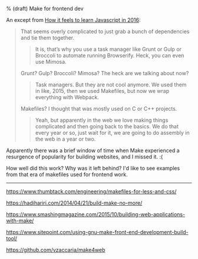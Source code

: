 % (draft) Make for frontend dev

An except from [How it feels to learn Javascript in 2016](https://hackernoon.com/how-it-feels-to-learn-javascript-in-2016-d3a717dd577f):

> That seems overly complicated to just grab a bunch of dependencies and tie them together.
> 
> > It is, that’s why you use a task manager like Grunt or Gulp or Broccoli to automate running Browserify. Heck, you can even use Mimosa.
>
> Grunt? Gulp? Broccoli? Mimosa? The heck are we talking about now?
>
> > Task managers. But they are not cool anymore. We used them in like, 2015, then we used Makefiles, but now we wrap everything with Webpack.
> 
> Makefiles? I thought that was mostly used on C or C++ projects.
> 
> > Yeah, but apparently in the web we love making things complicated and then going back to the basics. We do that every year or so, just wait for it, we are going to do assembly in the web in a year or two.

Apparently there was a brief window of time when Make experienced a resurgence of popularity for building websites, and I missed it. :(

How well did this work? Why was it left behind? I'd like to see examples from that era of makefiles used for frontend work.

---

<https://www.thumbtack.com/engineering/makefiles-for-less-and-css/>

<https://hadihariri.com/2014/04/21/build-make-no-more/>

<https://www.smashingmagazine.com/2015/10/building-web-applications-with-make/>

<https://www.sitepoint.com/using-gnu-make-front-end-development-build-tool/>

<https://github.com/vzaccaria/make4web>

